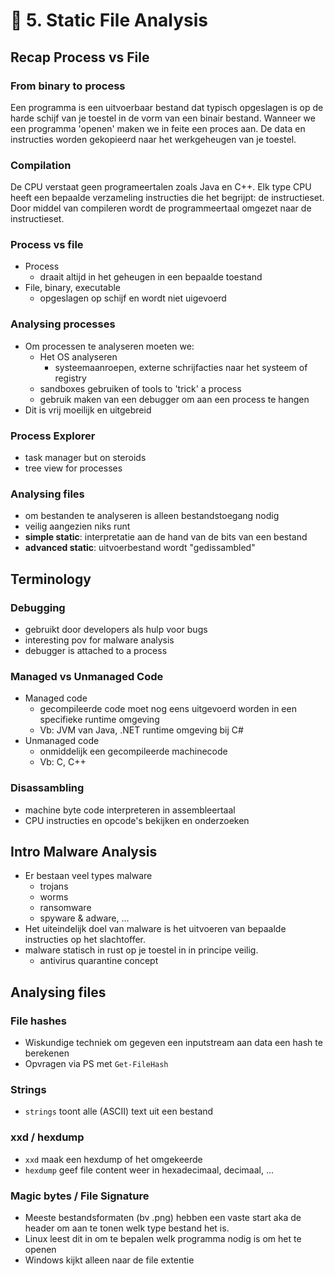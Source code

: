 # 📄 5. Static File Analysis

## Recap Process vs File
### From binary to process
Een programma is een uitvoerbaar bestand dat typisch opgeslagen is op de harde schijf van je toestel in de vorm van een binair bestand. Wanneer we een programma 'openen' maken we in feite een proces aan. De data en instructies worden gekopieerd naar het werkgeheugen van je toestel.

### Compilation
De CPU verstaat geen programeertalen zoals Java en C++. Elk type CPU heeft een bepaalde verzameling instructies die het begrijpt: de instructieset. Door middel van compileren wordt de programmeertaal omgezet naar de instructieset.

### Process vs file
- Process
  - draait altijd in het geheugen in een bepaalde toestand
- File, binary, executable
  - opgeslagen op schijf en wordt niet uigevoerd

### Analysing processes
- Om processen te analyseren moeten we:
  - Het OS analyseren
    - systeemaanroepen, externe schrijfacties naar het systeem of registry
  - sandboxes gebruiken of tools to 'trick' a process
  - gebruik maken van een debugger om aan een process te hangen
- Dit is vrij moeilijk en uitgebreid

### Process Explorer
- task manager but on steroids
- tree view for processes

### Analysing files
- om bestanden te analyseren is alleen bestandstoegang nodig
- veilig aangezien niks runt
- **simple static**: interpretatie aan de hand van de bits van een bestand
- **advanced static**: uitvoerbestand wordt "gedissambled"

## Terminology
### Debugging
- gebruikt door developers als hulp voor bugs
- interesting pov for malware analysis
- debugger is attached to a process

### Managed vs Unmanaged Code
- Managed code
  - gecompileerde code moet nog eens uitgevoerd worden in een specifieke runtime omgeving
  - Vb: JVM van Java, .NET runtime omgeving bij C#
- Unmanaged code
  - onmiddelijk een gecompileerde machinecode
  - Vb: C, C++

### Disassambling
- machine byte code interpreteren in assembleertaal
- CPU instructies en opcode's bekijken en onderzoeken

## Intro Malware Analysis
- Er bestaan veel types malware
  - trojans
  - worms
  - ransomware
  - spyware & adware, ...
- Het uiteindelijk doel van malware is het uitvoeren van bepaalde instructies op het slachtoffer.
- malware statisch in rust op je toestel in in principe veilig.
  - antivirus quarantine concept

## Analysing files
### File hashes
- Wiskundige techniek om gegeven een inputstream aan data een hash te berekenen
- Opvragen via PS met `Get-FileHash`

### Strings
- `strings` toont alle (ASCII) text uit een bestand

### xxd / hexdump
- `xxd` maak een hexdump of het omgekeerde
- `hexdump` geef file content weer in hexadecimaal, decimaal, ...

### Magic bytes / File Signature
- Meeste bestandsformaten (bv .png) hebben een vaste start aka de header om aan te tonen welk type bestand het is.
- Linux leest dit in om te bepalen welk programma nodig is om het te openen
- Windows kijkt alleen naar de file extentie